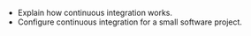 -   Explain how continuous integration works.
-   Configure continuous integration for a small software project.
